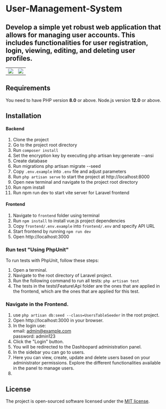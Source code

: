 # User-Management-System
## Develop a simple yet robust web application that allows for managing user accounts. This includes functionalities for user registration, login, viewing, editing, and deleting user profiles.


<table>
    <tr>
        <td>
            <a href="https://laravel.com"><img src="https://i.imgur.com/pBNT1yy.png" /></a>
        </td>
        <td>
            <a href="https://vuejs.org/"><img src="https://i.imgur.com/BxQe48y.png" /></a>
        </td>
    </tr>
</table> 


## Requirements
You need to have PHP version **8.0** or above. Node.js version **12.0** or above.


## Installation

#### Backend
1. Clone the project
2. Go to the project root directory
3. Run `composer install`
4. Set the encryption key by executing php artisan key:generate --ansi
5. Create database
6. Run migrations php artisan migrate --seed  
7. Copy `.env.example` into `.env` file and adjust parameters
8. Run `php artisan serve` to start the project at http://localhost:8000
9. Open new terminal and navigate to the project root directory
10. Run npm install
11. Run npm run dev to start vite server for Laravel frontend


#### Frontend
1. Navigate to `frontend` folder using terminal
2. Run `npm install` to install vue.js project dependencies
3. Copy `frontend/.env.example` into `frontend/.env` and specify API URL
4. Start frontend by running `npm run dev`
5. Open http://localhost:3000

### Run test "Using PhpUnit"
To run tests with PhpUnit, follow these steps:

1. Open a terminal.
2. Navigate to the root directory of Laravel project.
3. Run the following command to run all tests: `php artisan test`
4. The tests in the tests\Feature\Api folder are the ones that are applied in the frontend, which are the ones that are applied for this test.

### Navigate in the Frontend.

1. use `php artisan db:seed --class=UsersTableSeeder` in the root project.
2. Open http://localhost:3000 in your browser.
3. In the login use:  
    email:     admin@example.com  
    password:  admin123
4. Click the "Login" button.
5. You will be redirected to the Dashbopard administration panel.
6. In the sidebar you can go to users.
7. Here you can view, create, update and delete users based on your administrator permissions. Explore the different functionalities available in the panel to manage users.
8. 


## License

The project is open-sourced software licensed under the [MIT license](https://opensource.org/licenses/MIT).
